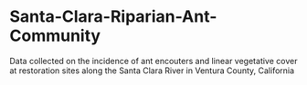 # Santa-Clara-Riparian-Ant-Community
Data collected on the incidence of ant encouters and linear vegetative cover at restoration sites along the Santa Clara River in Ventura County, California

